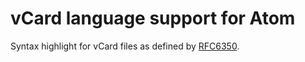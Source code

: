 # vCard language support for Atom

Syntax highlight for vCard files as defined by [RFC6350](https://tools.ietf.org/html/rfc6350). 
